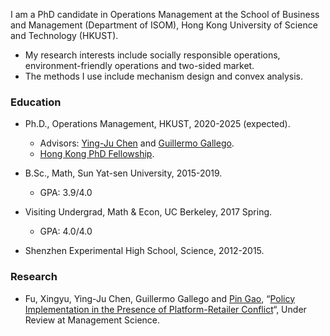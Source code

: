 I am a PhD candidate in Operations Management at the School of Business and Management (Department of ISOM), Hong Kong University of Science and Technology (HKUST). 
- My research interests include socially responsible operations, environment-friendly operations and two-sided market. 
- The methods I use include mechanism design and convex analysis.

### Education
- Ph.D., Operations Management, HKUST, 2020-2025 (expected).
  - Advisors: [Ying-Ju Chen](https://imchen.people.ust.hk/) and [Guillermo Gallego](https://ieda.ust.hk/dfaculty/ggallego/).
  - [Hong Kong PhD Fellowship](https://cerg1.ugc.edu.hk/hkpfs/index.html).
 
- B.Sc., Math, Sun Yat-sen University, 2015-2019.
  - GPA: 3.9/4.0

- Visiting Undergrad, Math & Econ, UC Berkeley, 2017 Spring.
  - GPA: 4.0/4.0

- Shenzhen Experimental High School, Science, 2012-2015.

### Research
- Fu, Xingyu, Ying-Ju Chen, Guillermo Gallego and [Pin Gao](https://pin-gao-cuhk.github.io/), “[Policy Implementation in the Presence of Platform-Retailer Conflict](https://papers.ssrn.com/sol3/papers.cfm?abstract_id=3831733)“, Under Review at Management Science. 
